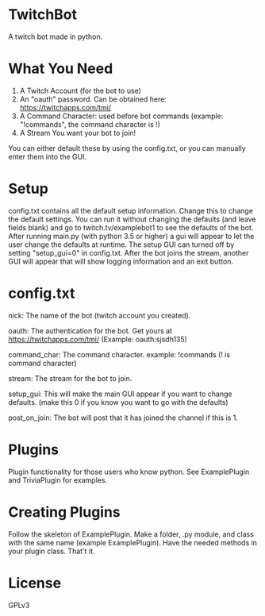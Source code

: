 # TwitchBot
A twitch bot made in python. 

# What You Need
1. A Twitch Account (for the bot to use)
2. An "oauth" password. Can be obtained here: https://twitchapps.com/tmi/
3. A Command Character: used before bot commands (example: "!commands", the command character is !)
4. A Stream You want your bot to join!

You can either default these by using the config.txt, or you can manually enter them into the GUI.

# Setup
config.txt contains all the default setup information. Change this to change the default settings.
You can run it without changing the defaults (and leave fields blank) and go to twitch.tv/examplebot1 to see the defaults of the bot.
After running main.py (with python 3.5 or higher) a gui will appear to let the user change the defaults at runtime.
The setup GUI can turned off by setting  "setup_gui=0" in config.txt.
After the bot joins the stream, another GUI will appear that will show logging information and an exit button.

# config.txt
nick:         The name of the bot (twitch account you created). 

oauth:        The authentication for the bot. Get yours at https://twitchapps.com/tmi/ (Example: oauth:sjsdh135)

command_char: The command character. example: !commands (! is command character)

stream:       The stream for the bot to join.

setup_gui:    This will make the main GUI appear if you want to change defaults. (make this 0 if you know you want to go with the defaults)

post_on_join: The bot will post that it has joined the channel if this is 1.

# Plugins
Plugin functionality for those users who know python. See ExamplePlugin and TriviaPlugin for examples.

# Creating Plugins
Follow the skeleton of ExamplePlugin.
Make a folder, .py module, and class with the same name (example ExamplePlugin).
Have the needed methods in your plugin class.
That't it.

# License
GPLv3

